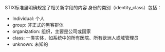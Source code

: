 STIX标准里明确规定了相关新字段的内容
身份的类别（identity_class）包括：

- Individual: 个人
- group: 非正式的黑客群体
- organization: 组织，主要是公司或国家
- class: 一类实体，如系统中的所有医院、所有欧洲人或域管理员
- unknown: 未知的